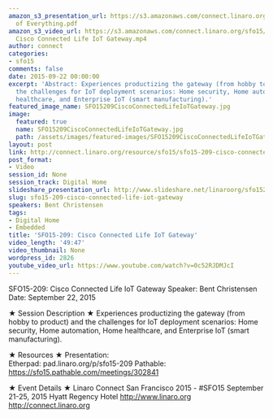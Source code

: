 ```yaml
---
amazon_s3_presentation_url: https://s3.amazonaws.com/connect.linaro.org/sfo15/Presentations/09-22-Tuesday/SFO15-209-Internet
  of Everything.pdf
amazon_s3_video_url: https://s3.amazonaws.com/connect.linaro.org/sfo15/Videos/09-22-Tuesday/SFO15-209
  Cisco Connected Life IoT Gateway.mp4
author: connect
categories:
- sfo15
comments: false
date: 2015-09-22 00:00:00
excerpt: 'Abstract: Experiences productizing the gateway (from hobby to product) and
  the challenges for IoT deployment scenarios: Home security, Home automation, Home
  healthcare, and Enterprise IoT (smart manufacturing).'
featured_image_name: SFO15209CiscoConnectedLifeIoTGateway.jpg
image:
  featured: true
  name: SFO15209CiscoConnectedLifeIoTGateway.jpg
  path: /assets/images/featured-images/SFO15209CiscoConnectedLifeIoTGateway.jpg
layout: post
link: http://connect.linaro.org/resource/sfo15/sfo15-209-cisco-connected-life-iot-gateway/
post_format:
- Video
session_id: None
session_track: Digital Home
slideshare_presentation_url: http://www.slideshare.net/linaroorg/sfo15209-cisco-connected-life-iot-gateway-53755347
slug: sfo15-209-cisco-connected-life-iot-gateway
speakers: Bent Christensen
tags:
- Digital Home
- Embedded
title: 'SFO15-209: Cisco Connected Life IoT Gateway'
video_length: '49:47'
video_thumbnail: None
wordpress_id: 2826
youtube_video_url: https://www.youtube.com/watch?v=0c52RJDMJcI
---
```


SFO15-209: Cisco Connected Life IoT Gateway
Speaker:  Bent Christensen
Date: September 22, 2015

★ Session Description ★
Experiences productizing the gateway (from hobby to product) and the challenges for IoT deployment scenarios: Home security, Home automation, Home healthcare, and Enterprise IoT (smart manufacturing).

★ Resources ★ 
Presentation:  
Etherpad: pad.linaro.org/p/sfo15-209
Pathable: https://sfo15.pathable.com/meetings/302841   
                   
★ Event Details ★ 
Linaro Connect San Francisco 2015 - #SFO15 
September 21-25, 2015 
Hyatt Regency Hotel 
http://www.linaro.org
http://connect.linaro.org
